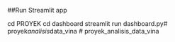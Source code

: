 ##Run Streamlit app

cd PROYEK
cd dashboard
streamlit run dashboard.py#   p r o y e k _ a n a l i s i s _ d a t a _ v i n a  
 # proyek_analisis_data_vina
